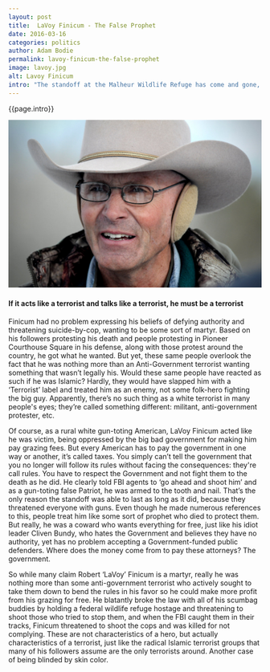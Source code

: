 ```yaml
---
layout: post
title:  LaVoy Finicum - The False Prophet
date: 2016-03-16
categories: politics
author: Adam Bodie
permalink: lavoy-finicum-the-false-prophet
image: lavoy.jpg
alt: Lavoy Finicum
intro: "The standoff at the Malheur Wildlife Refuge has come and gone, but yet people are still fascinated by it. One story particularly disturbing is the case of LaVoy Finicum, the group’s unofficial spokesman who was the only casualty of the standoff. Supporters of his pathetic cause say he was murdered by the FBI. The official story stands that he was killed justifiably as he threatened to kill the cops in his way. Whatever the case, LaVoy Finicum does not deserve any pity at all. He got exactly what he deserved."
---
```


<div class="article">
<p>{{page.intro}}</p>

<div class="blog-pic">
		<img src="img/lavoy.jpg" data-toggle="tooltip" title="If it acts like a terrorist and talks like a terrorist, he must be a terrorist." class="image block img-responsive">
	<h4>If it acts like a terrorist and talks like a terrorist, he must be a terrorist</h4>
</div>

<p>Finicum had no problem expressing his beliefs of defying authority and threatening suicide-by-cop, wanting to be some sort of martyr.  Based on his followers protesting his death and people protesting in Pioneer Courthouse Square in his defense, along with those protest around the country, he got what he wanted.  But yet, these same people overlook the fact that he was nothing more than an Anti-Government terrorist wanting something that wasn’t legally his.  Would these same people have reacted as such if he was Islamic?  Hardly, they would have slapped him with a ‘Terrorist’ label and treated him as an enemy, not some folk-hero fighting the big guy.  Apparently, there’s no such thing as a white terrorist in many people's eyes; they’re called something different: militant, anti-government protester, etc.</p>

<p>Of course, as a rural white gun-toting American, LaVoy Finicum acted like he was victim, being oppressed by the big bad government for making him pay grazing fees.  But every American has to pay the government in one way or another, it’s called taxes.  You simply can’t tell the government that you no longer will follow its rules without facing the consequences: they're call rules.  You have to respect the Government and not fight them to the death as he did.  He clearly told FBI agents to ‘go ahead and shoot him’ and as a gun-toting false Patriot, he was armed to the tooth and nail.  That’s the only reason the standoff was able to last as long as it did, because they threatened everyone with guns.  Even though he made numerous references to this, people treat him like some sort of prophet who died to protect them.  But really, he was a coward who wants everything for free, just like his idiot leader Cliven Bundy, who hates the Government and believes they have no authority, yet has no problem accepting a Government-funded public defenders.  Where does the money come from to pay these attorneys?  The government.</p>

<p>So while many claim Robert ‘LaVoy’ Finicum is a martyr, really he was nothing more than some anti-government terrorist who actively sought to take them down to bend the rules in his favor so he could make more profit from his grazing for free.  He blatantly broke the law with all of his scumbag buddies by holding a federal wildlife refuge hostage and threatening to shoot those who tried to stop them, and when the FBI caught them in their tracks, Finicum threatened to shoot the cops and was killed for not complying.  These are not characteristics of a hero, but actually characteristics of a terrorist, just like the radical Islamic terrorist groups that many of his followers assume are the only terrorists around.  Another case of being blinded by skin color.</p>
</div>